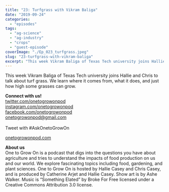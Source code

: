 ```yaml
---
title: "23: Turfgrass with Vikram Baliga"
date: "2019-09-24"
categories: 
  - "episodes"
tags: 
  - "ag-science"
  - "ag-industry"
  - "crops"
  - "guest-episode"
coverImage: "./Ep_023_turfgrass.jpeg"
slug: "23-turfgrass-with-vikram-baliga"
excerpt: "This week Vikram Baliga of Texas Tech university joins Hallie and Chris to talk about turf grass. We learn where it comes from, what it does, and just how high some grasses can grow."
---
```


This week Vikram Baliga of Texas Tech university joins Hallie and Chris to talk about turf grass. We learn where it comes from, what it does, and just how high some grasses can grow.

**Connect with us!**  
[twitter.com/onetogrowonpod](https://twitter.com/onetogrowonpod)  
[instagram.com/onetogrowonpod  
](https://instagram.com/onetogrowonpod)[facebook.com/onetogrowonpod  
](https://facebook.com/onetogrowonpod)[onetogrowonpod@gmail.com  
](mailto:onetogrowonpod@gmail.com)  
Tweet with #AskOnetoGrowOn

[onetogrowonpod.com](http://onetogrowonpod.com/)

**About us**  
One to Grow On is a podcast that digs into the questions you have about agriculture and tries to understand the impacts of food production on us and our world. We explore fascinating topics including food, gardening, and plant sciences. One to Grow On is hosted by Hallie Casey and Chris Casey, and is produced by Catherine Arjet and Hallie Casey. Show art is by Ashe Walker. Music is “Something Elated” by Broke For Free licensed under a Creative Commons Attribution 3.0 license.
